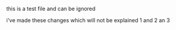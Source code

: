 this is a test file and can be ignored

i've made these changes which will not be explained
1 and 2 an 3
